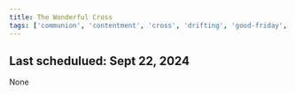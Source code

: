 ```yaml
---
title: The Wonderful Cross
tags: ['communion', 'contentment', 'cross', 'drifting', 'good-friday', 'gratitude', 'salvation', 'the-lords-table', 'were-you-there']
---
```


## Last schedulued: Sept 22, 2024          

None
